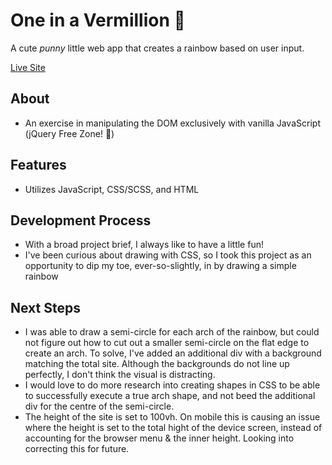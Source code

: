 # One in a Vermillion 🌈
A cute <em>punny</em> little web app that creates a rainbow based on user input.

<a href="https://itsoliviasparks-one-in-a-vermillion.netlify.app">Live Site</a>

## About
- An exercise in manipulating the DOM exclusively with vanilla JavaScript (jQuery Free Zone! 🚫)

## Features
- Utilizes JavaScript, CSS/SCSS, and HTML

## Development Process
- With a broad project brief, I always like to have a little fun!
- I've been curious about drawing with CSS, so I took this project as an opportunity to dip my toe, ever-so-slightly, in by drawing a simple rainbow

## Next Steps
- I was able to draw a semi-circle for each arch of the rainbow, but could not figure out how to cut out a smaller semi-circle on the flat edge to create an arch.
To solve, I've added an additional div with a background matching the total site.
Although the backgrounds do not line up perfectly, I don't think the visual is distracting.
- I would love to do more research into creating shapes in CSS to be able to successfully execute a true arch shape, and not beed the additional div for the centre of the semi-circle.
- The height of the site is set to 100vh.
On mobile this is causing an issue where the height is set to the total hight of the device screen, instead of accounting for the browser menu & the inner height.
Looking into correcting this for future.
